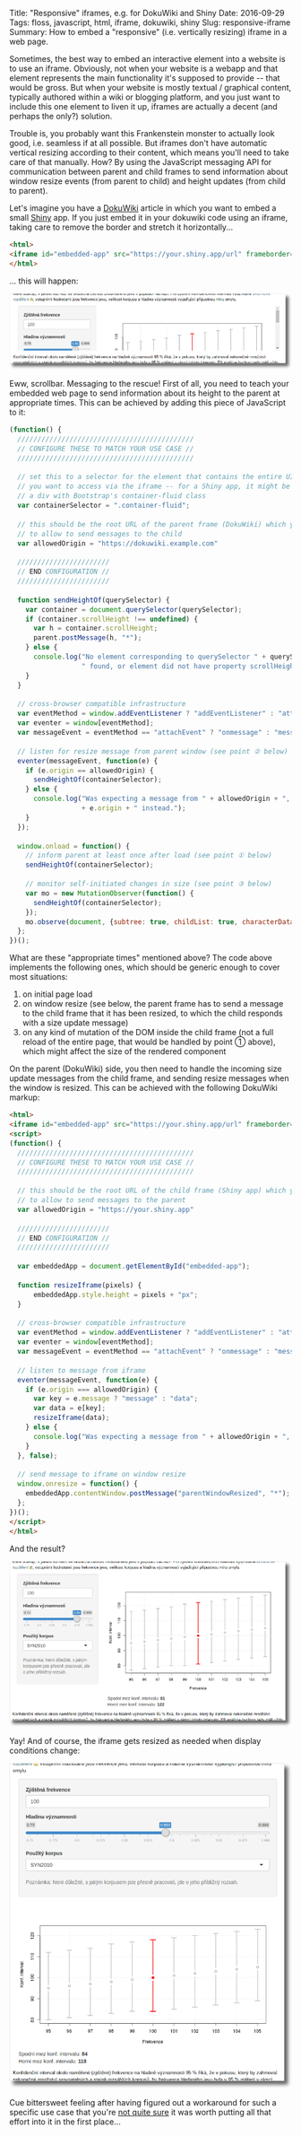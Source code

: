 Title: "Responsive" iframes, e.g. for DokuWiki and Shiny
Date: 2016-09-29
Tags: floss, javascript, html, iframe, dokuwiki, shiny
Slug: responsive-iframe
Summary: How to embed a "responsive" (i.e. vertically resizing) iframe in a web page.

Sometimes, the best way to embed an interactive element into a website is to use
an iframe. Obviously, not when your website is a webapp and that element
represents the main functionality it's supposed to provide -- that would be
gross. But when your website is mostly textual / graphical content, typically
authored within a wiki or blogging platform, and you just want to include this
one element to liven it up, iframes are actually a decent (and perhaps the
only?) solution.

Trouble is, you probably want this Frankenstein monster to actually look good,
i.e. seamless if at all possible. But iframes don't have automatic vertical
resizing according to their content, which means you'll need to take care of
that manually. How? By using the JavaScript messaging API for communication
between parent and child frames to send information about window resize events
(from parent to child) and height updates (from child to parent).

Let's imagine you have a [DokuWiki](https://www.dokuwiki.org/dokuwiki#) article
in which you want to embed a small [Shiny](http://shiny.rstudio.com/) app. If
you just embed it in your dokuwiki code using an iframe, taking care to remove
the border and stretch it horizontally...

```html
<html>
<iframe id="embedded-app" src="https://your.shiny.app/url" frameborder="0" width="100%"></iframe>
</html>
```

... this will happen:

![non-responsive iframe](images/non_responsive.png)

Eww, scrollbar. Messaging to the rescue! First of all, you need to teach your
embedded web page to send information about its height to the parent at
appropriate times. This can be achieved by adding this piece of JavaScript to
it:

```javascript
(function() {
  ////////////////////////////////////////////
  // CONFIGURE THESE TO MATCH YOUR USE CASE //
  ////////////////////////////////////////////
 
  // set this to a selector for the element that contains the entire UI
  // you want to access via the iframe -- for a Shiny app, it might be
  // a div with Bootstrap's container-fluid class
  var containerSelector = ".container-fluid";
  
  // this should be the root URL of the parent frame (DokuWiki) which you want
  // to allow to send messages to the child
  var allowedOrigin = "https://dokuwiki.example.com"

  ///////////////////////
  // END CONFIGURATION //
  ///////////////////////

  function sendHeightOf(querySelector) {
    var container = document.querySelector(querySelector);
    if (container.scrollHeight !== undefined) {
      var h = container.scrollHeight;
      parent.postMessage(h, "*");
    } else {
      console.log("No element corresponding to querySelector " + querySelector +
                  " found, or element did not have property scrollHeight.");
    }
  }

  // cross-browser compatible infrastructure
  var eventMethod = window.addEventListener ? "addEventListener" : "attachEvent";
  var eventer = window[eventMethod];
  var messageEvent = eventMethod == "attachEvent" ? "onmessage" : "message";

  // listen for resize message from parent window (see point ② below)
  eventer(messageEvent, function(e) {
    if (e.origin == allowedOrigin) {
      sendHeightOf(containerSelector);
    } else {
      console.log("Was expecting a message from " + allowedOrigin + ", got "
                  + e.origin + " instead.");
    }
  });

  window.onload = function() {
    // inform parent at least once after load (see point ① below)
    sendHeightOf(containerSelector);

    // monitor self-initiated changes in size (see point ③ below)
    var mo = new MutationObserver(function() {
      sendHeightOf(containerSelector);
    });
    mo.observe(document, {subtree: true, childList: true, characterData: true});
  };
})();
```

What are these "appropriate times" mentioned above? The code above implements
the following ones, which should be generic enough to cover most situations:

1. on initial page load
2. on window resize (see below, the parent frame has to send a message to the
   child frame that it has been resized, to which the child responds with a size
   update message)
3. on any kind of mutation of the DOM inside the child frame (not a full reload
   of the entire page, that would be handled by point ① above), which might
   affect the size of the rendered component

On the parent (DokuWiki) side, you then need to handle the incoming size update
messages from the child frame, and sending resize messages when the window is
resized. This can be achieved with the following DokuWiki markup:

```html
<html>
<iframe id="embedded-app" src="https://your.shiny.app/url" frameborder="0" width="100%"></iframe>
<script>
(function() {
  ////////////////////////////////////////////
  // CONFIGURE THESE TO MATCH YOUR USE CASE //
  ////////////////////////////////////////////

  // this should be the root URL of the child frame (Shiny app) which you want
  // to allow to send messages to the parent
  var allowedOrigin = "https://your.shiny.app"

  ///////////////////////
  // END CONFIGURATION //
  ///////////////////////

  var embeddedApp = document.getElementById("embedded-app");

  function resizeIframe(pixels) {
      embeddedApp.style.height = pixels + "px";
  }

  // cross-browser compatible infrastructure
  var eventMethod = window.addEventListener ? "addEventListener" : "attachEvent";
  var eventer = window[eventMethod];
  var messageEvent = eventMethod == "attachEvent" ? "onmessage" : "message";

  // listen to message from iframe
  eventer(messageEvent, function(e) {
    if (e.origin === allowedOrigin) {
      var key = e.message ? "message" : "data";
      var data = e[key];
      resizeIframe(data);
    } else {
      console.log("Was expecting a message from " + allowedOrigin + ", got " + e.origin + " instead.");
    }
  }, false);

  // send message to iframe on window resize
  window.onresize = function() {
    embeddedApp.contentWindow.postMessage("parentWindowResized", "*");
  };
})();
</script>
</html>
```

And the result?

![responsive iframe](images/responsive.png)

Yay! And of course, the iframe gets resized as needed when display conditions
change:

![responsive iframe rearranged](images/responsive_rearranged.png)

Cue bittersweet feeling after having figured out a workaround for such a
specific use case that you're [not quite sure](https://xkcd.com/1205/) it was
worth putting all that effort into it in the first place...
